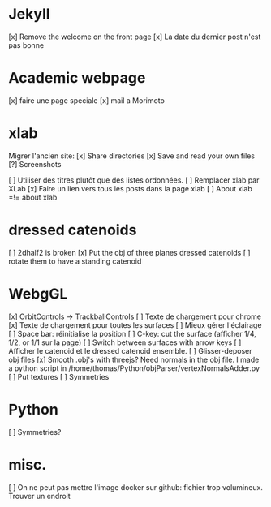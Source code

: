 # Jekyll

[x] Remove the welcome on the front page
[x] La date du dernier post n'est pas bonne

# Academic webpage

[x] faire une page speciale
[x] mail a Morimoto

# xlab

Migrer l'ancien site:
[x] Share directories
[x] Save and read your own files
[?] Screenshots

[ ] Utiliser des titres plutôt que des listes ordonnées.
[ ] Remplacer xlab par XLab
[x] Faire un lien vers tous les posts dans la page xlab
[ ] About xlab =!= about xlab

# dressed catenoids

[ ] 2dhalf2 is broken
[x] Put the obj of three planes dressed catenoids
[ ] rotate them to have a standing catenoid

# WebgGL

[x] OrbitControls -> TrackballControls
[ ] Texte de chargement pour chrome
[x] Texte de chargement pour toutes les surfaces
[ ] Mieux gérer l'éclairage
[ ] Space bar: réinitialise la position
[ ] C-key: cut the surface (afficher 1/4, 1/2, or 1/1 sur la page)
[ ] Switch between surfaces with arrow keys
[ ] Afficher le catenoid et le dressed catenoid ensemble.
[ ] Glisser-deposer obj files
[x] Smooth .obj's with threejs? Need normals in the obj file. I made a python script in /home/thomas/Python/objParser/vertexNormalsAdder.py
[ ] Put textures
[ ] Symmetries

# Python

[ ] Symmetries?

# misc.

[ ] On ne peut pas mettre l'image docker sur github: fichier trop volumineux. Trouver un endroit
